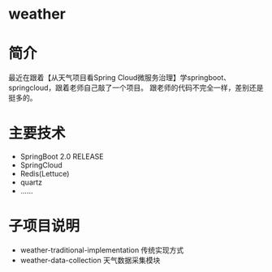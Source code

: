 # weather

# 简介
最近在跟着【从天气项目看Spring Cloud微服务治理】学springboot、springcloud，跟着老师自己敲了一个项目。
跟老师的代码不完全一样，差别还是挺多的。

# 主要技术
- SpringBoot 2.0 RELEASE
- SpringCloud
- Redis(Lettuce)
- quartz
- ......

# 子项目说明
- weather-traditional-implementation 传统实现方式
- weather-data-collection 天气数据采集模块